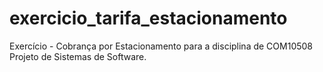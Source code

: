 # exercicio_tarifa_estacionamento

Exercício - Cobrança por Estacionamento para a disciplina de COM10508 Projeto de Sistemas de Software.